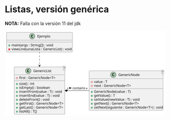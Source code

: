 # Listas, versión genérica

**NOTA:** Falla con la versión 11 del jdk

![](/imagenes/modelosUML/listaGenerica.svg)